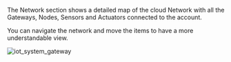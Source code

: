 The Network section shows a detailed map of the cloud Network with all the Gateways, Nodes, Sensors and Actuators connected to the account.

You can navigate the network and move the items to have a more understandable view.

<img src="../img/61_network.png" alt="iot_system_gateway" class="img-responsive" >
